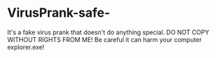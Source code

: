 # VirusPrank-safe-
It's a fake virus prank that doesn't do anything special. DO NOT COPY WITHOUT RIGHTS FROM ME!
Be careful it can harm your computer explorer.exe!
